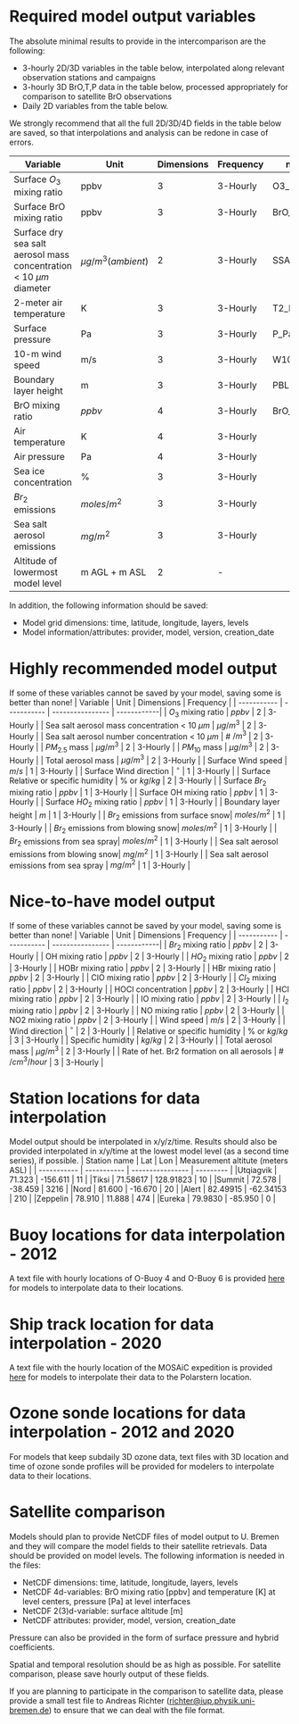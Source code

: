 # Required model output variables
The absolute minimal results to provide in the intercomparison are the following:
- 3-hourly 2D/3D variables in the table below, interpolated along relevant observation stations and campaigns
- 3-hourly 3D BrO,T,P data in the table below, processed appropriately for comparison to satellite BrO observations
- Daily 2D variables from the table below.

We strongly recommend that all the full 2D/3D/4D fields in the table below are saved, so that interpolations and analysis can be redone in case of errors.

| Variable      | Unit | Dimensions | Frequency | name in file |
| ----------- | ----------- | ---------------- | ------------|------------|
| Surface $O_3$ mixing ratio | ppbv | 3 | 3-Hourly | O3_surface_ppbv |
| Surface BrO mixing ratio | ppbv | 3 | 3-Hourly | BrO_surface_ppbv |
| Surface dry sea salt aerosol mass concentration < 10 ${\mu}m$ diameter | $\mu g/m^{3} (ambient)$ | 2 | 3-Hourly | SSA_mass |
| 2-meter air temperature | K | 3 | 3-Hourly | T2_K |
| Surface pressure | Pa | 3 | 3-Hourly | P_Pa |
| 10-m wind speed | m/s | 3 | 3-Hourly | W10_m_s |
| Boundary layer height | m | 3 | 3-Hourly | PBLH_m |
| BrO mixing ratio  | $ppbv$ | 4 | 3-Hourly | BrO_ |
| Air temperature | K | 4 | 3-Hourly |
| Air pressure  | Pa | 4 | 3-Hourly |
| Sea ice concentration | \% | 3 | 3-Hourly |
| $Br_2$ emissions| $moles/m^{2}$ | 3 | 3-Hourly |
| Sea salt aerosol emissions| $mg/m^{2}$ | 3 | 3-Hourly |
| Altitude of lowermost model level | m AGL + m ASL| 2 | - |

In addition, the following information should be saved:
- Model grid dimensions: time, latitude, longitude, layers, levels
- Model information/attributes: provider, model, version, creation_date

# Highly recommended model output
If some of these variables cannot be saved by your model, saving some is better than none!
| Variable      | Unit | Dimensions | Frequency |
| ----------- | ----------- | ---------------- | ------------|
| $O_3$ mixing ratio | $ppbv$ | 2 | 3-Hourly |
| Sea salt aerosol mass concentration < 10 ${\mu}m$ | $\mu g/m^{3}$ | 2 | 3-Hourly |
| Sea salt aerosol number concentration < 10 ${\mu}m$ | \# $/m^{3}$ | 2 | 3-Hourly |
| $PM_{2.5}$ mass  | ${\mu}g/m^{3}$ | 2 | 3-Hourly |
| $PM_{10}$  mass | ${\mu}g/m^{3}$ | 2 | 3-Hourly |
| Total aerosol mass | ${\mu}g/m^{3}$ | 2 | 3-Hourly |
| Surface Wind speed | $m/s$ | 1 | 3-Hourly |
| Surface Wind direction | $^\circ$ | 1 | 3-Hourly |
| Surface Relative or specific humidity | \% or $kg/kg$ | 2 | 3-Hourly |
| Surface $Br_2$ mixing ratio | $ppbv$ | 1 | 3-Hourly |
| Surface OH mixing ratio | $ppbv$ | 1 | 3-Hourly |
| Surface $HO_2$ mixing ratio | $ppbv$ | 1 | 3-Hourly |
| Boundary layer height | $m$ | 1 | 3-Hourly |
| $Br_2$ emissions from surface snow| $moles/m^{2}$ | 1 | 3-Hourly |
| $Br_2$ emissions from blowing snow| $moles/m^{2}$ | 1 | 3-Hourly |
| $Br_2$ emissions from sea spray| $moles/m^{2}$ | 1 | 3-Hourly |
| Sea salt aerosol emissions from blowing snow| $mg/m^{2}$ | 1 | 3-Hourly |
| Sea salt aerosol emissions from sea spray | $mg/m^{2}$ | 1 | 3-Hourly |

# Nice-to-have model output
If some of these variables cannot be saved by your model, saving some is better than none!
| Variable      | Unit | Dimensions | Frequency |
| ----------- | ----------- | ---------------- | ------------|
| $Br_2$ mixing ratio | $ppbv$ | 2 | 3-Hourly |
| OH mixing ratio | $ppbv$ | 2 | 3-Hourly |
| $HO_2$ mixing ratio | $ppbv$ | 2 | 3-Hourly |
| HOBr mixing ratio | $ppbv$ | 2 | 3-Hourly |
| HBr mixing ratio | $ppbv$ | 2 | 3-Hourly |
| ClO mixing ratio | $ppbv$ | 2 | 3-Hourly |
| $Cl_2$ mixing ratio | $ppbv$ | 2 | 3-Hourly |
| HOCl concentration | $ppbv$ | 2 | 3-Hourly |
| HCl mixing ratio | $ppbv$ | 2 | 3-Hourly |
| IO mixing ratio | $ppbv$ | 2 | 3-Hourly |
| $I_2$ mixing ratio | $ppbv$ | 2 | 3-Hourly |
| NO mixing ratio | $ppbv$ | 2 | 3-Hourly |
| NO2 mixing ratio | $ppbv$ | 2 | 3-Hourly |
| Wind speed | $m/s$ | 2 | 3-Hourly |
| Wind direction | $^\circ$ | 2 | 3-Hourly |
| Relative or specific humidity | \% or $kg/kg$ | 3 | 3-Hourly |
| Specific humidity | $kg/kg$ | 2 | 3-Hourly |
| Total aerosol mass | ${\mu}g/m^{3}$ | 2 | 3-Hourly |
| Rate of het. Br2 formation on all aerosols | \# $/cm^{3}/hour$ | 3 | 3-Hourly |


# Station locations for data interpolation
Model output should be interpolated in x/y/z/time. Results should also be provided  interpolated in x/y/time at the lowest model level (as a second time series), if possible.
| Station name      | Lat | Lon | Measurement altitute (meters ASL) |
| ----------- | ----------- | ---------------- | ---------  |
|Utqiagvik    | 71.323 |  -156.611 | 11 |
|Tiksi  | 71.58617 | 128.91823 | 10 |
|Summit | 72.578 | -38.459 | 3216 |
|Nord  | 81.600 | -16.670 | 20 |
|Alert | 82.49915 | -62.34153 | 210 |
|Zeppelin | 78.910  | 11.888 | 474 |
|Eureka | 79.9830 | -85.950 | 0 |

# Buoy locations for data interpolation - 2012
A text file with hourly locations of O-Buoy 4 and O-Buoy 6 is provided [here](O-buoys_track_B4_B6_Spring2012.txt) for models to interpolate data to their locations.

# Ship track location for data interpolation - 2020 
A text file with the hourly location of the MOSAiC expedition is provided [here](Shiptrack_Polarstern_MOSAiC_Spring2020.txt) for models to interpolate their data to the Polarstern location.

# Ozone sonde locations for data interpolation - 2012 and 2020
For models that keep subdaily 3D ozone data, text files with 3D location and time of ozone sonde profiles will be provided for modelers to interpolate data to their locations. 

# Satellite comparison
Models should plan to provide NetCDF files of model output to U. Bremen and they will compare the model fields to their satellite retrievals. Data should be provided on model levels. The following information is needed in the files:
 
- NetCDF dimensions: time, latitude, longitude, layers, levels
- NetCDF 4d-variables: BrO mixing ratio [ppbv] and temperature [K] at level centers, pressure [Pa] at level interfaces
- NetCDF 2(3)d-variable: surface altitude [m]
- NetCDF attributes: provider, model, version, creation_date

Pressure can also be provided in the form of surface pressure and hybrid coefficients.

Spatial and temporal resolution should be as high as possible. For satellite comparison, please save hourly output of these fields.

If you are planning to participate in the comparison to satellite data, please provide a small test file to Andreas Richter (richter@iup.physik.uni-bremen.de) to ensure that we can deal with the file format.
